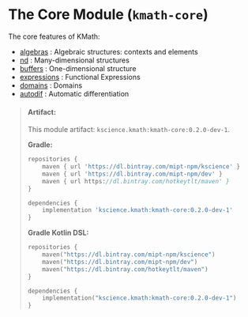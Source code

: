 # The Core Module (`kmath-core`)

The core features of KMath:
 - [algebras](src/commonMain/kotlin/kscience/kmath/operations/Algebra.kt) : Algebraic structures: contexts and elements
 - [nd](src/commonMain/kotlin/kscience/kmath/structures/NDStructure.kt) : Many-dimensional structures
 - [buffers](src/commonMain/kotlin/kscience/kmath/structures/Buffers.kt) : One-dimensional structure
 - [expressions](src/commonMain/kotlin/kscience/kmath/expressions) : Functional Expressions
 - [domains](src/commonMain/kotlin/kscience/kmath/domains) : Domains
 - [autodif](src/commonMain/kotlin/kscience/kmath/misc/AutoDiff.kt) : Automatic differentiation


> #### Artifact:
> This module artifact: `kscience.kmath:kmath-core:0.2.0-dev-1`.
> 
> **Gradle:**
>
> ```gradle
> repositories {
>     maven { url 'https://dl.bintray.com/mipt-npm/kscience' }
>     maven { url 'https://dl.bintray.com/mipt-npm/dev' }
>     maven { url https://dl.bintray.com/hotkeytlt/maven' }
> }
> 
> dependencies {
>     implementation 'kscience.kmath:kmath-core:0.2.0-dev-1'
> }
> ```
> **Gradle Kotlin DSL:**
>
> ```kotlin
> repositories {
>     maven("https://dl.bintray.com/mipt-npm/kscience")
>     maven("https://dl.bintray.com/mipt-npm/dev")
>     maven("https://dl.bintray.com/hotkeytlt/maven")
> }
> 
> dependencies {
>     implementation("kscience.kmath:kmath-core:0.2.0-dev-1")
> }
> ```
